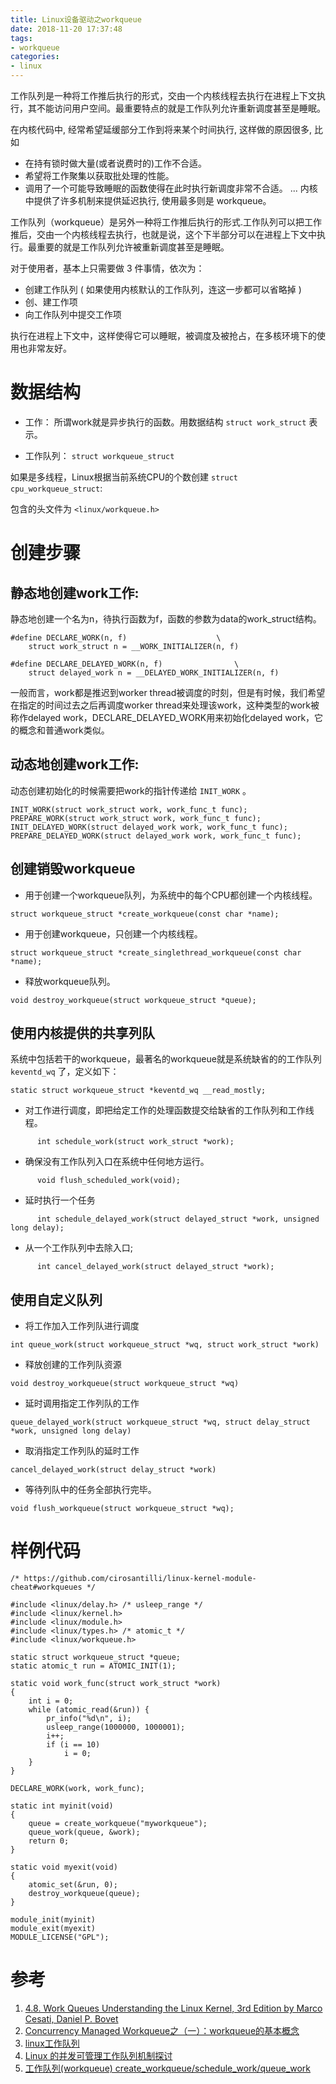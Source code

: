 ```yaml
---
title: Linux设备驱动之workqueue
date: 2018-11-20 17:37:48
tags:
- workqueue
categories:
- linux
---
```


工作队列是一种将工作推后执行的形式，交由一个内核线程去执行在进程上下文执行，其不能访问用户空间。最重要特点的就是工作队列允许重新调度甚至是睡眠。
<!-- more -->

在内核代码中, 经常希望延缓部分工作到将来某个时间执行, 这样做的原因很多, 比如

+ 在持有锁时做大量(或者说费时的)工作不合适。
+ 希望将工作聚集以获取批处理的性能。
+ 调用了一个可能导致睡眠的函数使得在此时执行新调度非常不合适。
...
内核中提供了许多机制来提供延迟执行, 使用最多则是 workqueue。

工作队列（workqueue）是另外一种将工作推后执行的形式.工作队列可以把工作推后，交由一个内核线程去执行，也就是说，这个下半部分可以在进程上下文中执行。最重要的就是工作队列允许被重新调度甚至是睡眠。

对于使用者，基本上只需要做 3 件事情，依次为：

+ 创建工作队列 ( 如果使用内核默认的工作队列，连这一步都可以省略掉 )
+ 创、建工作项
+ 向工作队列中提交工作项

执行在进程上下文中，这样使得它可以睡眠，被调度及被抢占，在多核环境下的使用也非常友好。


# 数据结构

+ 工作：
所谓work就是异步执行的函数。用数据结构 `struct work_struct` 表示。

+ 工作队列： `struct workqueue_struct`


如果是多线程，Linux根据当前系统CPU的个数创建 `struct cpu_workqueue_struct`:

包含的头文件为 `<linux/workqueue.h>`

# 创建步骤

## 静态地创建work工作:

 静态地创建一个名为n，待执行函数为f，函数的参数为data的work_struct结构。
```
#define DECLARE_WORK(n, f)                    \ 
    struct work_struct n = __WORK_INITIALIZER(n, f)

#define DECLARE_DELAYED_WORK(n, f)                \ 
    struct delayed_work n = __DELAYED_WORK_INITIALIZER(n, f)
```
一般而言，work都是推迟到worker thread被调度的时刻，但是有时候，我们希望在指定的时间过去之后再调度worker thread来处理该work，这种类型的work被称作delayed work，DECLARE_DELAYED_WORK用来初始化delayed work，它的概念和普通work类似。

## 动态地创建work工作:

动态创建初始化的时候需要把work的指针传递给 `INIT_WORK` 。
```
INIT_WORK(struct work_struct work, work_func_t func); 
PREPARE_WORK(struct work_struct work, work_func_t func); 
INIT_DELAYED_WORK(struct delayed_work work, work_func_t func); 
PREPARE_DELAYED_WORK(struct delayed_work work, work_func_t func); 
```
## 创建销毁workqueue

+ 用于创建一个workqueue队列，为系统中的每个CPU都创建一个内核线程。
```
struct workqueue_struct *create_workqueue(const char *name); 
```
+ 用于创建workqueue，只创建一个内核线程。
```
struct workqueue_struct *create_singlethread_workqueue(const char *name);
```
+ 释放workqueue队列。
```
void destroy_workqueue(struct workqueue_struct *queue);
```

## 使用内核提供的共享列队

系统中包括若干的workqueue，最著名的workqueue就是系统缺省的的工作队列 `keventd_wq` 了，定义如下：
```
static struct workqueue_struct *keventd_wq __read_mostly;
```
+ 对工作进行调度，即把给定工作的处理函数提交给缺省的工作队列和工作线程。
```
      int schedule_work(struct work_struct *work);
```
+	确保没有工作队列入口在系统中任何地方运行。
```
      void flush_scheduled_work(void);
```
+	延时执行一个任务
```
      int schedule_delayed_work(struct delayed_struct *work, unsigned long delay);
```
+	从一个工作队列中去除入口;
```
      int cancel_delayed_work(struct delayed_struct *work);
```

## 使用自定义队列


+	将工作加入工作列队进行调度
```
int queue_work(struct workqueue_struct *wq, struct work_struct *work)
```

+	释放创建的工作列队资源
```
void destroy_workqueue(struct workqueue_struct *wq)
```

+	延时调用指定工作列队的工作
```
queue_delayed_work(struct workqueue_struct *wq, struct delay_struct *work, unsigned long delay)
```

+	取消指定工作列队的延时工作
```
cancel_delayed_work(struct delay_struct *work)
```

+	等待列队中的任务全部执行完毕。
```
void flush_workqueue(struct workqueue_struct *wq);
```

# 样例代码

```
/* https://github.com/cirosantilli/linux-kernel-module-cheat#workqueues */

#include <linux/delay.h> /* usleep_range */
#include <linux/kernel.h>
#include <linux/module.h>
#include <linux/types.h> /* atomic_t */
#include <linux/workqueue.h>

static struct workqueue_struct *queue;
static atomic_t run = ATOMIC_INIT(1);

static void work_func(struct work_struct *work)
{
	int i = 0;
	while (atomic_read(&run)) {
		pr_info("%d\n", i);
		usleep_range(1000000, 1000001);
		i++;
		if (i == 10)
			i = 0;
	}
}

DECLARE_WORK(work, work_func);

static int myinit(void)
{
	queue = create_workqueue("myworkqueue");
	queue_work(queue, &work);
	return 0;
}

static void myexit(void)
{
	atomic_set(&run, 0);
	destroy_workqueue(queue);
}

module_init(myinit)
module_exit(myexit)
MODULE_LICENSE("GPL");
```

# 参考
1. [4.8. Work Queues Understanding the Linux Kernel, 3rd Edition by Marco Cesati, Daniel P. Bovet](https://www.oreilly.com/library/view/understanding-the-linux/0596005652/ch04s08.html)
2. [Concurrency Managed Workqueue之（一）：workqueue的基本概念](http://www.wowotech.net/irq_subsystem/workqueue.html)
3. [linux工作队列](http://www.embeddedlinux.org.cn/emb-linux/system-development/201709/30-7472.html)
4. [Linux 的并发可管理工作队列机制探讨](https://www.ibm.com/developerworks/cn/linux/l-cn-cncrrc-mngd-wkq/index.html)
5. [工作队列(workqueue) create_workqueue/schedule_work/queue_work](https://blog.csdn.net/angle_birds/article/details/8448070)